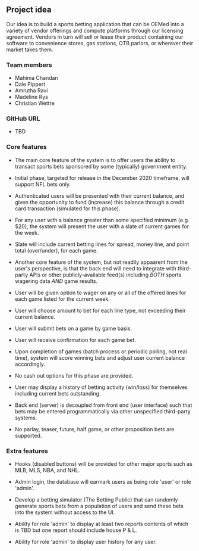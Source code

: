 
## Project idea

Our idea is to build a sports betting application that can be OEMed into 
a variety of vendor offerings and compute platforms through our licensing
agreement. Vendors in turn will sell or lease their product containing our
software to convenience stores, gas stations, OTB parlors, or wherever their
market takes them. 

### Team members

- Mahima Chandan
- Dale Pippert
- Amrutha Ravi
- Madeline Rys
- Christian Wettre

### GitHub URL

- TBD

### Core features

- The main core feature of the system is to offer users the ability
to transact sports bets sponsored by some (typically) government entity.

- Initial phase, targeted for release in the December 2020 timeframe,
will support NFL bets only.

- Authenticated users will be presented with their current balance, and
given the opportunity to fund (increase) this balance through a credit card
transaction (simulated for this phase).

- For any user with a balance greater than some specified minimum (e.g. $20),
the system will present the user with a slate of current games for the week.

- Slate will include current betting lines for spread, money line, and point
total (over/under), for each game.

- Another core feature of the system, but not readily appaarent from the
user's perspective, is that the back end will need to integrate
with third-party APIs or other publicly-available feed(s) including
*BOTH* sports wagering data *AND* game results.

- User will be given option to wager on any or all of the offered lines for
each game listed for the current week.

- User will choose amount to bet for each line type, not exceeding
their current balance.

- User will submit bets on a game by game basis.

- User will receive confirmation for each game bet.

- Upon completion of games (batch process or periodic polling, not real time),
system will score winning bets and adjust user current balance accordingly.

- No cash out options for this phase are provided.

- User may display a history of betting activity (win/loss) for
themselves including current bets outstanding.

- Back end (server) is decoupled from front end (user interface) such that
bets may be entered programmatically via other unspecified third-party systems.

- No parlay, teaser, future, half game, or other proposition bets are supported.

### Extra features

- Hooks (disabled buttons) will be provided for other major sports such as
MLB, MLS, NBA, and NHL.

- Admin login, the database will earmark users as being role 'user' or role
'admin'.

- Develop a betting simulator (The Betting Public) that can randomly generate
sports bets from a population of users and send these bets into the system
without access to the UI.

- Ability for role 'admin' to display at least two reports contents of which
is TBD but one report should include house P & L.

- Ability for role 'admin' to display user history for any user.
